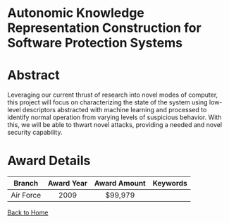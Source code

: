 
Autonomic Knowledge Representation Construction for Software Protection Systems
===============================================================================

# Abstract


Leveraging our current thrust of research into novel modes of computer, this project will focus on characterizing the state of the system using low-level descriptors abstracted with machine learning and processed to identify normal operation from varying levels of suspicious behavior. With this, we will be able to thwart novel attacks, providing a needed and novel security capability.  

# Award Details

|Branch|Award Year|Award Amount|Keywords|
| :---: | :---: | :---: | :---: |
|Air Force|2009|$99,979||
  
  


[Back to Home](https://github.com/chrischow/dod_sbir_awards/JH/#2299)